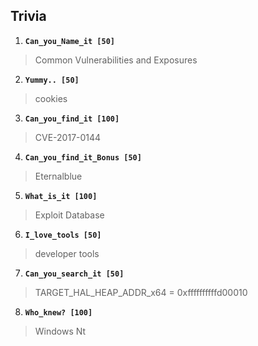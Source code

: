 ## Trivia 

1) **```Can_you_Name_it [50]```**

> Common Vulnerabilities and Exposures

2) **```Yummy.. [50]```**

> cookies

3) **```Can_you_find_it [100]```**

> CVE-2017-0144

4) **```Can_you_find_it_Bonus [50]```**

> Eternalblue

5) **```What_is_it [100]```**

> Exploit Database

6) **```I_love_tools [50]```**

> developer tools

7) **```Can_you_search_it [50]```**

> TARGET_HAL_HEAP_ADDR_x64 = 0xffffffffffd00010

8) **```Who_knew? [100]```**

> Windows Nt
